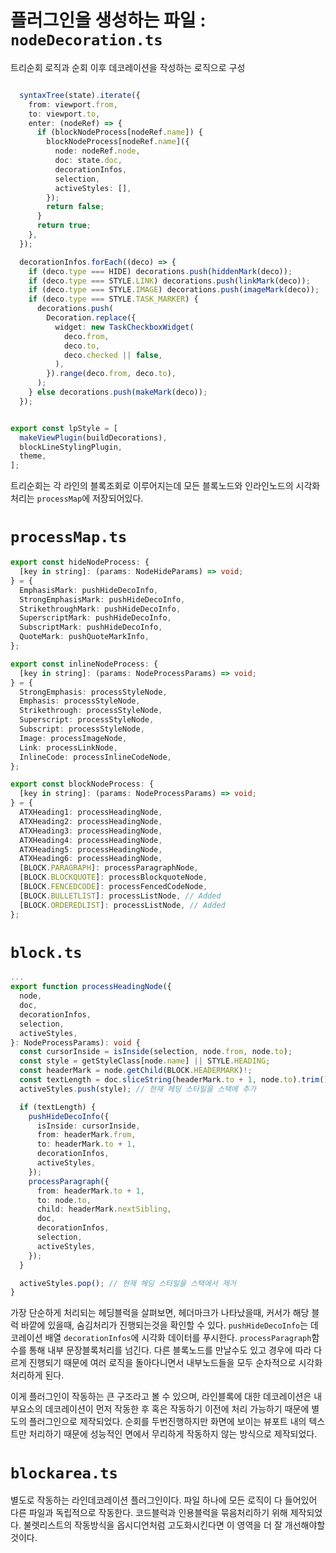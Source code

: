 # 플러그인을 생성하는 파일 : `nodeDecoration.ts`
트리순회 로직과 순회 이후 
데코레이션을 작성하는 로직으로 구성

```ts ./nodeDecoration.ts

  syntaxTree(state).iterate({
    from: viewport.from,
    to: viewport.to,
    enter: (nodeRef) => {
      if (blockNodeProcess[nodeRef.name]) {
        blockNodeProcess[nodeRef.name]({
          node: nodeRef.node,
          doc: state.doc,
          decorationInfos,
          selection,
          activeStyles: [],
        });
        return false;
      }
      return true;
    },
  });

  decorationInfos.forEach((deco) => {
    if (deco.type === HIDE) decorations.push(hiddenMark(deco));
    if (deco.type === STYLE.LINK) decorations.push(linkMark(deco));
    if (deco.type === STYLE.IMAGE) decorations.push(imageMark(deco));
    if (deco.type === STYLE.TASK_MARKER) {
      decorations.push(
        Decoration.replace({
          widget: new TaskCheckboxWidget(
            deco.from,
            deco.to,
            deco.checked || false,
          ),
        }).range(deco.from, deco.to),
      );
    } else decorations.push(makeMark(deco));
  });


export const lpStyle = [
  makeViewPlugin(buildDecorations),
  blockLineStylingPlugin,
  theme,
];
```

트리순회는 각 라인의 블록조회로 이루어지는데
모든 블록노드와 인라인노드의 시각화처리는 `processMap`에 저장되어있다.

# `processMap.ts`

```ts ./processMap.ts
export const hideNodeProcess: {
  [key in string]: (params: NodeHideParams) => void;
} = {
  EmphasisMark: pushHideDecoInfo,
  StrongEmphasisMark: pushHideDecoInfo,
  StrikethroughMark: pushHideDecoInfo,
  SuperscriptMark: pushHideDecoInfo,
  SubscriptMark: pushHideDecoInfo,
  QuoteMark: pushQuoteMarkInfo,
};

export const inlineNodeProcess: {
  [key in string]: (params: NodeProcessParams) => void;
} = {
  StrongEmphasis: processStyleNode,
  Emphasis: processStyleNode,
  Strikethrough: processStyleNode,
  Superscript: processStyleNode,
  Subscript: processStyleNode,
  Image: processImageNode,
  Link: processLinkNode,
  InlineCode: processInlineCodeNode,
};

export const blockNodeProcess: {
  [key in string]: (params: NodeProcessParams) => void;
} = {
  ATXHeading1: processHeadingNode,
  ATXHeading2: processHeadingNode,
  ATXHeading3: processHeadingNode,
  ATXHeading4: processHeadingNode,
  ATXHeading5: processHeadingNode,
  ATXHeading6: processHeadingNode,
  [BLOCK.PARAGRAPH]: processParagraphNode,
  [BLOCK.BLOCKQUOTE]: processBlockquoteNode,
  [BLOCK.FENCEDCODE]: processFencedCodeNode,
  [BLOCK.BULLETLIST]: processListNode, // Added
  [BLOCK.ORDEREDLIST]: processListNode, // Added
};
```
# `block.ts`
```ts ./block.ts
...
export function processHeadingNode({
  node,
  doc,
  decorationInfos,
  selection,
  activeStyles,
}: NodeProcessParams): void {
  const cursorInside = isInside(selection, node.from, node.to);
  const style = getStyleClass[node.name] || STYLE.HEADING;
  const headerMark = node.getChild(BLOCK.HEADERMARK)!;
  const textLength = doc.sliceString(headerMark.to + 1, node.to).trim().length;
  activeStyles.push(style); // 현재 헤딩 스타일을 스택에 추가

  if (textLength) {
    pushHideDecoInfo({
      isInside: cursorInside,
      from: headerMark.from,
      to: headerMark.to + 1,
      decorationInfos,
      activeStyles,
    });
    processParagraph({
      from: headerMark.to + 1,
      to: node.to,
      child: headerMark.nextSibling,
      doc,
      decorationInfos,
      selection,
      activeStyles,
    });
  }

  activeStyles.pop(); // 현재 헤딩 스타일을 스택에서 제거
}

```
가장 단순하게 처리되는 헤딩블럭을 살펴보면, 
헤더마크가 나타났을때, 커서가 해당 블럭 바깥에 있을때, 숨김처리가 진행되는것을 확인할 수 있다.
`pushHideDecoInfo`는 데코레이션 배열 `decorationInfos`에 시각화 데이터를 푸시한다.
`processParagraph`함수를 통해 내부 문장블록처리를 넘긴다.
다른 블록노드를 만날수도 있고 경우에 따라 다르게 진행되기 때문에 
여러 로직을 돌아다니면서 내부노드들을 모두 순차적으로 시각화처리하게 된다.


이게 플러그인이 작동하는 큰 구조라고 볼 수 있으며,
라인블록에 대한 데코레이션은 
내부요소의 데코레이션이 먼저 작동한 후 혹은 작동하기 이전에
처리 가능하기 때문에 별도의 플러그인으로 제작되었다.
순회를 두번진행하지만 화면에 보이는 뷰포트 내의 텍스트만 처리하기 때문에
성능적인 면에서 무리하게 작동하지 않는 방식으로 제작되었다.

# `blockarea.ts`
별도로 작동하는 라인데코레이션 플러그인이다.
파일 하나에 모든 로직이 다 들어있어 다른 파일과 독립적으로 작동한다.
코드블럭과 인용블럭을 묶음처리하기 위해 제작되었다.
불렛리스트의 작동방식을 옵시디언처럼 고도화시킨다면
이 영역을 더 잘 개선해야할것이다.


